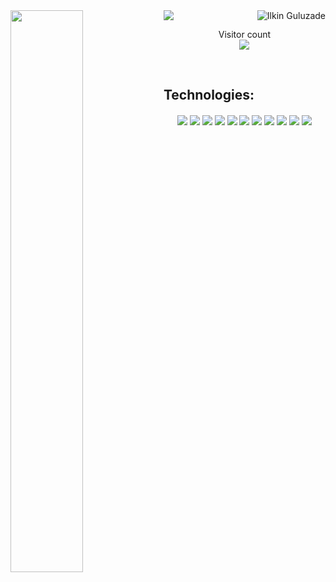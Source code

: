 <img src="https://github-readme-stats.vercel.app/api?username=Jayhun24&theme=blue-green&show_icons=true" align="left" width="48%"/>

<img align="right" src="https://github-readme-streak-stats.herokuapp.com/?user=ilkinguluzade&" alt="Ilkin Guluzade" />
  
  <img align="center" src="https://github.com/saadeghi/saadeghi/blob/master/dino.gif" />




<p align="center"> 
  Visitor count<br>
  <img src="https://profile-counter.glitch.me/ilkinguluzade/count.svg"/>
</p>
<br/>





## Technologies:
 <p align = "center">
<img align="center" src="https://img.shields.io/badge/react-%2320232a.svg?style=for-the-badge&logo=react&logoColor=%2361DAFB">
<img align="center"src="https://img.shields.io/badge/redux-%23593d88.svg?style=for-the-badge&logo=redux&logoColor=white">
<img align="center"" src="https://img.shields.io/badge/javascript-%23323330.svg?style=for-the-badge&logo=javascript&logoColor=%23F7DF1E">
<img align="center"" src="https://img.shields.io/badge/typescript-%23007ACC.svg?style=for-the-badge&logo=typescript&logoColor=white">
<img align="center" src="https://img.shields.io/badge/SASS-hotpink.svg?style=for-the-badge&logo=SASS&logoColor=white">
<img align="center"" src="https://img.shields.io/badge/tailwindcss-%2338B2AC.svg?style=for-the-badge&logo=tailwind-css&logoColor=white">
<img align="center"" src="https://img.shields.io/badge/bootstrap-%23563D7C.svg?style=for-the-badge&logo=bootstrap&logoColor=white">
<img align="center"" src="https://img.shields.io/badge/webpack-%238DD6F9.svg?style=for-the-badge&logo=webpack&logoColor=black">
<img align="center"" src="https://img.shields.io/badge/html5-%23E34F26.svg?style=for-the-badge&logo=html5&logoColor=white">
<img align="center"" src="https://img.shields.io/badge/css3-%231572B6.svg?style=for-the-badge&logo=css3&logoColor=white">
<img align="center" src="https://img.shields.io/badge/php-%231572B6.svg?style=for-the-badge&logo=php&logoColor=white">
 </p>


